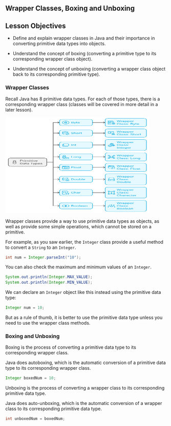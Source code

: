 ##  Wrapper Classes, Boxing and Unboxing

## Lesson Objectives

- Define and explain wrapper classes in Java and their importance in converting primitive data types into objects.

- Understand the concept of boxing (converting a primitive type to its corresponding wrapper class object).

- Understand the concept of unboxing (converting a wrapper class object back to its corresponding primitive type).

### Wrapper Classes

Recall Java has 8 primitive data types. For each of those types, there is a corresponding wrapper class (classes will be covered in more detail in a later lesson).

<img src="wrapperclasses.png" width="450" height="300">

Wrapper classes provide a way to use primitive data types as objects, as well as provide some simple operations, which cannot be stored on a primitive.

For example, as you saw earlier, the `Integer` class provide a useful method to convert a `String` to an `Integer`.

```java
int num = Integer.parseInt("10");
```

You can also check the maximum and minimum values of an `Integer`.

```java
System.out.println(Integer.MAX_VALUE);
System.out.println(Integer.MIN_VALUE);
```

We can declare an `Integer` object like this instead using the primitive data type:

```java
Integer num = 10;
```

But as a rule of thumb, it is better to use the primitive data type unless you need to use the wrapper class methods.

### Boxing and Unboxing

Boxing is the process of converting a primitive data type to its corresponding wrapper class.

Java does autoboxing, which is the automatic conversion of a primitive data type to its corresponding wrapper class.

```java
Integer boxedNum = 10;
```

Unboxing is the process of converting a wrapper class to its corresponding primitive data type.

Java does auto-unboxing, which is the automatic conversion of a wrapper class to its corresponding primitive data type.

```java
int unboxedNum = boxedNum;
```